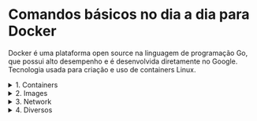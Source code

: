 # Comandos básicos no dia a dia para Docker

<p> Docker é uma plataforma open source na linguagem de programação Go, que possui alto desempenho e é desenvolvida diretamente no Google. Tecnologia usada para criação e uso de containers Linux.  </p>

<details>
    <summary>1.	Containers </summary>
    <br>
    O container é um ambiente isolado.
    
    Containers:  
    docker container <COMANDO>
  
    * create — Crie um novo container.
    * start — Start an existing container.
    * run — Crie um novo contêiner e inicie-o.
    * ls ou ps — Listar contêineres em execução.
    * logs — Print logs.
    * stop — Para container.
    * kill — Mate um ou mais contêineres em execução.
    * rm — Excluir um contêiner parado.
    * prune - Remova todas os containers parados

    Ex:
    > docker ps
    > docker container ls
    > docker container run <NOME/ID IMAGE>
    > docker container stop < NOME/ID IMAGE>
    > docker container rm < NOME/ID IMAGE>
    > docker container logs –f < NOME/ID IMAGE>        
</details>

<details>
    <summary>2.	Images </summary>
    <br>
    De uma forma bem resumida a image é um template em camadas para rodar um container.
    
    Images:
    docker image <COMANDO>

    * build — Criar uma imagem a partir de um Dockerfile.
    * push — Enviar uma imagem para um Dockerhub.
    * ls — Listar imagens.
    * inspect — Informações sobre a imagem.
    * rm — Remova uma ou mais images
    * prune - Remova todas as images não utilizadas

    Ex:
    > docker images ls
    > docker image rm < NOME/ID IMAGE>
    > docker image inspect < NOME/ID IMAGE>
</details>

<details>
    <summary>3.	Network </summary>

    Network:
    docker image <COMANDO>

    * create — Criar uma rede.
    * connect - Conecte um contêiner a uma rede
    * ls — Listar redes.
    * rm — Remova uma ou mais redes
    * prune - Remova todas as redes não utilizadas

    Ex:
    > docker network create < NOME NETWORK>
    > docker network ls 
</details>

<details>
    <summary>4.	Diversos </summary>

    Diversos:
    
    Ex:
    > docker exec -it < NOME/ID IMAGE> bash – Executar um comando em um contêiner em execução.
    > docker version - Liste informações sobre as versões do Docker Client e Server.
    > docker system prune - Exclua todos os contêineres, redes e imagens não utilizadas/ pendentes
</details>

